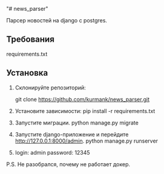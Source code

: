 "# news_parser" 

Парсер новостей на django с postgres.

## Требования

requirements.txt

## Установка

1. Склонируйте репозиторий:

   git clone https://github.com/kurmank/news_parser.git

2. Установите зависимости:
  pip install -r requirements.txt

3. Запустите миграции.
  python manage.py migrate
 
4. Запустите django-приложение и перейдите http://127.0.0.1:8000/admin.
   python manage.py runserver
5. login: admin
   password: 12345


P.S. Не разобрался, почему не работает докер.
